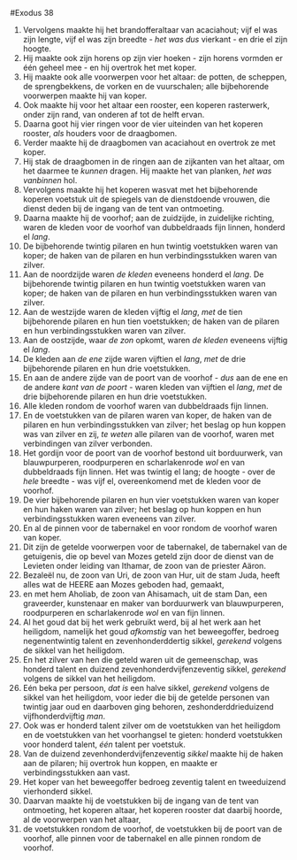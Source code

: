 #Exodus 38
1. Vervolgens maakte hij het brandofferaltaar van acaciahout; vijf el was zijn lengte, vijf el was zijn breedte - *het was dus* vierkant - en drie el zijn hoogte.
2. Hij maakte ook zijn horens op zijn vier hoeken - zijn horens vormden er één geheel mee - en hij overtrok het met koper.
3. Hij maakte ook alle voorwerpen voor het altaar: de potten, de scheppen, de sprengbekkens, de vorken en de vuurschalen; alle bijbehorende voorwerpen maakte hij van koper.
4. Ook maakte hij voor het altaar een rooster, een koperen rasterwerk, onder zijn rand, van onderen af tot de helft ervan.
5. Daarna goot hij vier ringen voor de vier uiteinden van het koperen rooster, *als* houders voor de draagbomen.
6. Verder maakte hij de draagbomen van acaciahout en overtrok ze met koper.
7. Hij stak de draagbomen in de ringen aan de zijkanten van het altaar, om het daarmee te *kunnen* dragen. Hij maakte het van planken, *het was vanbinnen* hol.
8. Vervolgens maakte hij het koperen wasvat met het bijbehorende koperen voetstuk uit de spiegels van de dienstdoende vrouwen, die dienst deden bij de ingang van de tent van ontmoeting.
9. Daarna maakte hij de voorhof; aan de zuidzijde, in zuidelijke richting, waren de kleden voor de voorhof van dubbeldraads fijn linnen, honderd el *lang*.
10. De bijbehorende twintig pilaren en hun twintig voetstukken waren van koper; de haken van de pilaren en hun verbindingsstukken waren van zilver.
11. Aan de noordzijde waren *de kleden* eveneens honderd el *lang*. De bijbehorende twintig pilaren en hun twintig voetstukken waren van koper; de haken van de pilaren en hun verbindingsstukken waren van zilver.
12. Aan de westzijde waren de kleden vijftig el *lang*, *met* de tien bijbehorende pilaren en hun tien voetstukken; de haken van de pilaren en hun verbindingsstukken waren van zilver.
13. Aan de oostzijde, waar *de zon* opkomt, waren *de kleden* eveneens vijftig el *lang*.
14. De kleden aan *de ene* zijde waren vijftien el *lang*, *met* de drie bijbehorende pilaren en hun drie voetstukken.
15. En aan de andere zijde van de poort van de voorhof - *dus* aan de ene en de andere *kant van de poort* - waren kleden van vijftien el *lang*, *met* de drie bijbehorende pilaren en hun drie voetstukken.
16. Alle kleden rondom de voorhof waren van dubbeldraads fijn linnen.
17. En de voetstukken van de pilaren waren van koper, de haken van de pilaren en hun verbindingsstukken van zilver; het beslag op hun koppen was van zilver en zij, *te weten* alle pilaren van de voorhof, waren met verbindingen van zilver verbonden.
18. Het gordijn voor de poort van de voorhof bestond uit borduurwerk, van blauwpurperen, roodpurperen en scharlakenrode *wol* en van dubbeldraads fijn linnen. Het was twintig el lang; de hoogte - over de *hele* breedte - was vijf el, overeenkomend met de kleden voor de voorhof.
19. De vier bijbehorende pilaren en hun vier voetstukken waren van koper en hun haken waren van zilver; het beslag op hun koppen en hun verbindingsstukken waren eveneens van zilver.
20. En al de pinnen voor de tabernakel en voor rondom de voorhof waren van koper.
21. Dit zijn de getelde voorwerpen voor de tabernakel, de tabernakel van de getuigenis, die op bevel van Mozes geteld zijn door de dienst van de Levieten onder leiding van Ithamar, de zoon van de priester Aäron.
22. Bezaleël nu, de zoon van Uri, de zoon van Hur, uit de stam Juda, heeft alles wat de HEERE aan Mozes geboden had, gemaakt,
23. en met hem Aholiab, de zoon van Ahisamach, uit de stam Dan, een graveerder, kunstenaar en maker van borduurwerk van blauwpurperen, roodpurperen en scharlakenrode *wol* en van fijn linnen.
24. Al het goud dat bij het werk gebruikt werd, bij al het werk aan het heiligdom, namelijk het goud *afkomstig* van het beweegoffer, bedroeg negenentwintig talent en zevenhonderddertig sikkel, *gerekend* volgens de sikkel van het heiligdom.
25. En het zilver van hen die geteld waren uit de gemeenschap, was honderd talent en duizend zevenhonderdvijfenzeventig sikkel, *gerekend* volgens de sikkel van het heiligdom.
26. Eén beka per persoon, *dat is* een halve sikkel, *gerekend* volgens de sikkel van het heiligdom, voor ieder die bij de getelde personen van twintig jaar oud en daarboven ging behoren, zeshonderddrieduizend vijfhonderdvijftig *man*.
27. Ook was er honderd talent zilver om de voetstukken van het heiligdom en de voetstukken van het voorhangsel te gieten: honderd voetstukken voor honderd talent, *één* talent per voetstuk.
28. Van de duizend zevenhonderdvijfenzeventig *sikkel* maakte hij de haken aan de pilaren; hij overtrok hun koppen, en maakte er verbindingsstukken aan vast.
29. Het koper van het beweegoffer bedroeg zeventig talent en tweeduizend vierhonderd sikkel.
30. Daarvan maakte hij de voetstukken bij de ingang van de tent van ontmoeting, het koperen altaar, het koperen rooster dat daarbij hoorde, al de voorwerpen van het altaar,
31. de voetstukken rondom de voorhof, de voetstukken bij de poort van de voorhof, alle pinnen voor de tabernakel en alle pinnen rondom de voorhof.
